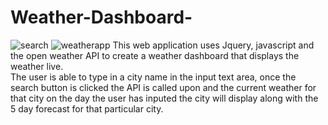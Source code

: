 # Weather-Dashboard-
![search](https://user-images.githubusercontent.com/62285850/94623758-82cb6200-02e7-11eb-9c08-abb84e2f54e8.JPG)
![weatherapp](https://user-images.githubusercontent.com/62285850/94623770-85c65280-02e7-11eb-92b2-78b7ff156b0a.JPG)
This web application uses Jquery, javascript and the open weather API to create a weather dashboard that displays the weather live.
<br />
The user is able to type in a city name in the input text area, once the search button is clicked the API is called upon and the current weather for that city on the day the user has inputed the city will display along with the 5 day forecast for that particular city.
<br />
